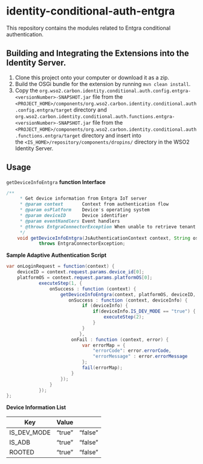 # identity-conditional-auth-entgra
This repository contains the modules related to Entgra conditional authentication.

## Building and Integrating the Extensions into the Identity Server.

1. Clone this project onto your computer or download it as a zip.
2. Build the OSGi bundle for the extension by running `mvn clean install`.
3. Copy the `org.wso2.carbon.identity.conditional.auth.config.entgra-<versionNumber>-SNAPSHOT.jar` file from the `<PROJECT_HOME>/components/org.wso2.carbon.identity.conditional.auth.config.entgra/target` directory  and `org.wso2.carbon.identity.conditional.auth.functions.entgra-<versionNumber>-SNAPSHOT.jar` file from the `<PROJECT_HOME>/components/org.wso2.carbon.identity.conditional.auth.functions.entgra/target` directory  and  insert into the `<IS_HOME>/repository/components/dropins/` directory in the WSO2 Identity Server.

## Usage

`getDeviceInfoEntgra` **function Interface**

```java
/**
     * Get device information from Entgra IoT server
     * @param context       Context from authentication flow
     * @param osPlatform    Device's operating system
     * @param deviceID      Device identifier
     * @param eventHandlers Event handlers
     * @throws EntgraConnectorException When unable to retrieve tenant configuration
     */
    void getDeviceInfoEntgra(JsAuthenticationContext context, String osPlatform, String deviceID, Map<String, Object> eventHandlers)
            throws EntgraConnectorException;
```

**Sample Adaptive Authentication Script**

```java
var onLoginRequest = function(context) {
    deviceID = context.request.params.device_id[0];
    platformOS = context.request.params.platformOS[0];
            executeStep(1, {
                onSuccess : function (context) {
                    getDeviceInfoEntgra(context, platformOS, deviceID, {
                       onSuccess : function (context, deviceInfo) {
                            if (deviceInfo) {
                                if(deviceInfo.IS_DEV_MODE == "true") {
                                    executeStep(2);
                                }
                            }
                           },
                        onFail : function (context, error) {
                            var errorMap = {
                                "errorCode": error.errorCode,
                                "errorMessage" : error.errorMessage
                            };
                            fail(errorMap);
                        }
                    });
                }
            }); 
};
```

**Device Information List**

| Key | Value |  |
| --- | --- | --- |
| IS_DEV_MODE | “true” | “false” |  Development mode is enabled |
| IS_ADB | “true” | “false” | Android Debug Bridge (ADB) is enabled |
| ROOTED | “true” | “false” | Device is rooted |
